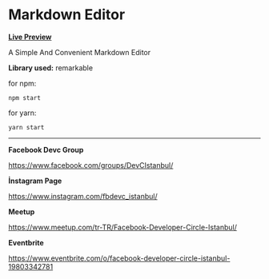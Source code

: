 # Markdown Editor

[**Live Preview**](https://codesandbox.io/s/markdown-editor-iero7)

A Simple And Convenient Markdown Editor

**Library used:**  remarkable

for npm:

    npm start
    
   for yarn:
   

    yarn start

---

**Facebook Devc Group** 

https://www.facebook.com/groups/DevCIstanbul/

**İnstagram Page**

https://www.instagram.com/fbdevc_istanbul/

**Meetup**

https://www.meetup.com/tr-TR/Facebook-Developer-Circle-Istanbul/

**Eventbrite**

https://www.eventbrite.com/o/facebook-developer-circle-istanbul-19803342781
